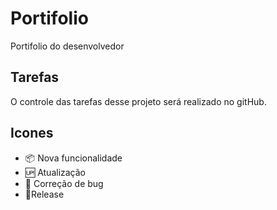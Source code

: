 # Portifolio

Portifolio do desenvolvedor

## Tarefas

O controle das tarefas desse projeto será realizado no gitHub.

## Icones

- :package: Nova funcionalidade
- :up: Atualização 
- :bug: Correção de bug
- :checkered_flag:Release
